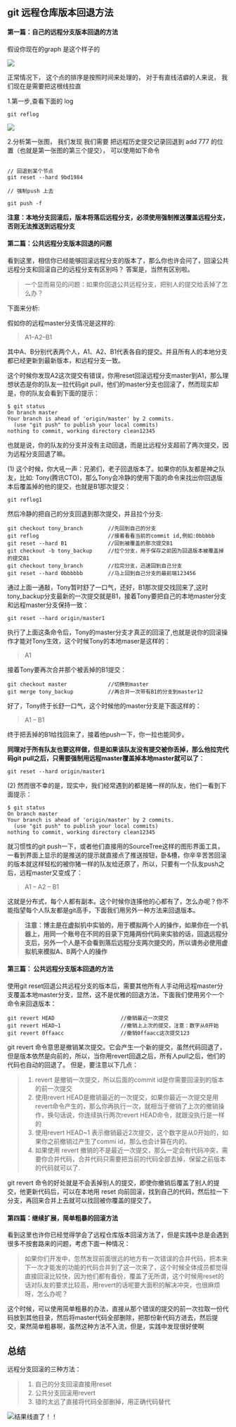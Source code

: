## git 远程仓库版本回退方法



#### 第一篇：自己的远程分支版本回退的方法



假设你现在的graph 是这个样子的



![](/interview/assets/git-reset1.png)





正常情况下， 这个点的排序是按照时间来处理的， 对于有直线洁癖的人来说， 我们现在是需要把这根线拉直



1.第一步,查看下面的 log

```nginx
git reflog
```



![](/interview/assets/git-reset2.png)



2.分析第一张图， 我们发现 我们需要 把远程历史提交记录回退到 add 777 的位置（也就是第一张图的第三个提交）， 可以使用如下命令



```nginx

// 回退到某个节点
git reset --hard 9bd1984

// 强制push 上去

git push -f 
```



**注意：本地分支回滚后，版本将落后远程分支，必须使用强制推送覆盖远程分支，否则无法推送到远程分支**







#### 第二篇：公共远程分支版本回退的问题



看到这里，相信你已经能够回滚远程分支的版本了，那么你也许会问了，回滚公共远程分支和回滚自己的远程分支有区别吗？ 
答案是，当然有区别啦。



> 一个显而易见的问题：如果你回退公共远程分支，把别人的提交给丢掉了怎么办？

下面来分析:

假如你的远程master分支情况是这样的:



> A1–A2–B1

其中A、B分别代表两个人，A1、A2、B1代表各自的提交。并且所有人的本地分支都已经更新到最新版本，和远程分支一致。

这个时候你发现A2这次提交有错误，你用reset回滚远程分支master到A1，那么理想状态是你的队友一拉代码git pull，他们的master分支也回滚了，然而现实却是，你的队友会看到下面的提示：



```nginx
$ git status
On branch master
Your branch is ahead of 'origin/master' by 2 commits.
  (use "git push" to publish your local commits)
nothing to commit, working directory clean12345
```

也就是说，你的队友的分支并没有主动回退，而是比远程分支超前了两次提交，因为远程分支回退了嘛。

(1) 这个时候，你大吼一声：兄弟们，老子回退版本了。如果你的队友都是神之队友，比如: Tony(腾讯CTO)，那么Tony会冷静的使用下面的命令来找出你回退版本后覆盖掉的他的提交，也就是B1那次提交：

```nginx
git reflog1
```

然后冷静的把自己的分支回退到那次提交，并且拉个分支:

```nginx
git checkout tony_branch        //先回到自己的分支  
git reflog                      //接着看看当前的commit id,例如:0bbbbb    
git reset --hard B1             //回到被覆盖的那次提交B1
git checkout -b tony_backup     //拉个分支，用于保存之前因为回退版本被覆盖掉的提交B1
git checkout tony_branch        //拉完分支，迅速回到自己分支
git reset --hard 0bbbbbb        //马上回到自己分支的最前端123456
```

通过上面一通敲，Tony暂时舒了一口气，还好，B1那次提交找回来了,这时tony_backup分支最新的一次提交就是B1，接着Tony要把自己的本地master分支和远程master分支保持一致：

```nginx
git reset --hard origin/master1
```

执行了上面这条命令后，Tony的master分支才真正的回滚了,也就是说你的回滚操作才能对Tony生效，这个时候Tony的本地maser是这样的：

> A1

接着Tony要再次合并那个被丢掉的B1提交：

```nginx
git checkout master             //切换到master
git merge tony_backup           //再合并一次带有B1的分支到master12
```

好了，Tony终于长舒一口气，这个时候他的master分支是下面这样的：

> A1 – B1

终于把丢掉的B1给找回来了，接着他push一下，你一拉也能同步。

**同理对于所有队友也要这样做，但是如果该队友没有提交被你丢掉，那么他拉完代码git pull之后，只需要强制用远程master覆盖掉本地master就可以了**：

```nginx
git reset --hard origin/master1
```

(2) 然而很不幸的是，现实中，我们经常遇到的都是猪一样的队友，他们一看到下面提示：

```nginx
$ git status
On branch master
Your branch is ahead of 'origin/master' by 2 commits.
  (use "git push" to publish your local commits)
nothing to commit, working directory clean12345
```

就习惯性的git push一下，或者他们直接用的SourceTree这样的图形界面工具，一看到界面上显示的是推送的提示就直接点了推送按钮，卧&槽，你辛辛苦苦回滚的版本就这样轻松的被你猪一样的队友给还原了，所以，只要有一个队友push之后，远程master又变成了：

> A1 – A2 – B1

这就是分布式，每个人都有副本。这个时候你连揍他的心都有了，怎么办呢？你不能指望每个人队友都是git高手，下面我们用另外一种方法来回退版本。



> **注意：博主是在虚拟机中实验的，用于模拟两个人的操作，如果你在一个机器上，用同一个账号在不同的目录下克隆两份代码来实验的话，回退远程分支后，另外一个人是不会看到落后远程分支两次提交的，所以请务必使用虚拟机来模拟A、B两个人的操作**



#### 第三篇： 公共远程分支版本回退的方法



使用git reset回退公共远程分支的版本后，需要其他所有人手动用远程master分支覆盖本地master分支，显然，这不是优雅的回退方法，下面我们使用另个一个命令来回退版本：

```nginx
git revert HEAD                     //撤销最近一次提交
git revert HEAD~1                   //撤销上上次的提交，注意：数字从0开始
git revert 0ffaacc                  //撤销0ffaacc这次提交123
```

git revert 命令意思是撤销某次提交。它会产生一个新的提交，虽然代码回退了，但是版本依然是向前的，所以，当你用revert回退之后，所有人pull之后，他们的代码也自动的回退了。 
但是，要注意以下几点：

> 1. revert 是撤销一次提交，所以后面的commit id是你需要回滚到的版本的前一次提交
> 2. 使用revert HEAD是撤销最近的一次提交，如果你最近一次提交是用revert命令产生的，那么你再执行一次，就相当于撤销了上次的撤销操作，换句话说，你连续执行两次revert HEAD命令，就跟没执行是一样的
> 3. 使用revert HEAD~1 表示撤销最近2次提交，这个数字是从0开始的，如果你之前撤销过产生了commi id，那么也会计算在内的。
> 4. 如果使用 revert 撤销的不是最近一次提交，那么一定会有代码冲突，需要你合并代码，合并代码只需要把当前的代码全部去掉，保留之前版本的代码就可以了.

git revert 命令的好处就是不会丢掉别人的提交，即使你撤销后覆盖了别人的提交，他更新代码后，可以在本地用 reset 向前回滚，找到自己的代码，然后拉一下分支，再回来合并上去就可以找回被你覆盖的提交了。





#### 第四篇：继续扩展，简单粗暴的回滚方法



看到这里也许你已经觉得学会了远程仓库版本回滚方法了，但是实践中总是会遇到很多不按套路来的问题，考虑下面一种情况：

> 如果你们开发中，忽然发现前面很远的地方有一次错误的合并代码，把本来下一次才能发的功能的代码合并到了这一次来了，这个时候全体成员都觉得直接回滚比较快，因为他们都有备份，覆盖了无所谓，这个时候用reset的话对队友的要求比较高，用revert的话呢要大面积的解决冲突，也很麻烦呀，怎么办呢？

这个时候，可以使用简单粗暴的办法，直接从那个错误的提交的前一次拉取一份代码放到其他目录，然后将master代码全部删除，把那份新代码方进去，然后提交，果然简单粗暴啊，虽然这种方法不入流，但是，实践中发现很好使啊



## 总结

远程分支回滚的三种方法：

> 1. 自己的分支回滚直接用reset
> 2. 公共分支回滚用revert
> 3. 错的太远了直接将代码全部删掉，用正确代码替代





![结果线直了！！](/interview/assets/git-reset3.png)